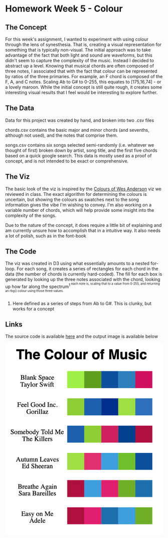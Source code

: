 # Homework Week 5 - Colour

## The Concept
For this week's assignment, I wanted to experiment with using colour through the lens of synesthesia. That is, creating a visual representation for something that is typically non-visual. The initial approach was to take advantage of the fact that both light and sound are waveforms, but this didn't seem to capture the complexity of the music. Instead I decided to abstract up a level. Knowing that musical chords are often composed of three notes, I associated that with the fact that colour can be represented by ratios of the three primaries. For example, an F chord is composed of the F, A, and C notes. Scaling Ab to G# to 0-255, this equates to [175,16,74] - or a lovely maroon. While the initial concept is still quite rough, it creates some interesting visual results that I feel would be interesting to explore further.

## The Data
Data for this project was created by hand, and broken into two .csv files

chords.csv contains the basic major and minor chords (and sevenths, although not used), and the notes that comprise them.

songs.csv contains six songs selected semi-randomly (i.e. whatever we thought of first) broken down by artist, song title, and the first five chords based on a quick google search. This data is mostly used as a proof of concept, and is not intended to be exact or comprehensive. 

## The Viz
The basic look of the viz is inspired by the [Colours of Wes Anderson](https://duanefernandez.tumblr.com/image/47637255662) viz we reviewed in class. The exact algorithm for determining the colours is uncertain, but showing the colours as swatches next to the song information gives the vibe I'm wishing to convey. I'm also working on a variable number of chords, which will help provide some insight into the complexity of the songs.

Due to the nature of the concept, it does require a little bit of explaining and am currently unsure how to accomplish that in a intuitive way. It also needs a lot of polish, such as in the font-book

## The Code
The viz was created in D3 using what essentially amounts to a nested for-loop. For each song, it creates a series of rectangles for each chord in the data (the number of chords is currently hard-coded). The fill for each box is generated by looking up the three notes associated with the chord, looking up how far along the spectrum<sup>1<sup> each note is, scaling that to a value from 0-255, and returning an rbg() colour using those three values.

1. Here defined as a series of steps from Ab to G#. This is clunky, but works for a concept

## Links

The source code is available [here](https://github.com/tkcram/pivf22/tree/main/(5)colour) and the output image is available below

![A representation of musical chords as colours](https://raw.githubusercontent.com/tkcram/pivf22/main/(5)colour/colour.png "Colour of music") 

